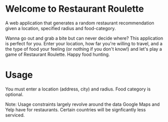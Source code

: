 # Welcome to Restaurant Roulette
 A web application that generates a random restaurant recommendation given a location, specified radius and food-category.
 
Wanna go out and grab a bite but can never decide where? This application is perfect for you. Enter your location, how far you're willing to travel, and a the type of food your feeling (or nothing if you don't know!) and let's play a game of Restaurant Roulette. Happy food hunting.

# Usage
You must enter a location (address, city) and radius. Food category is optional.

Note: Usage constraints largely revolve around the data Google Maps and Yelp have for restaurants. Certain countries will be signficantly less serviced. 
